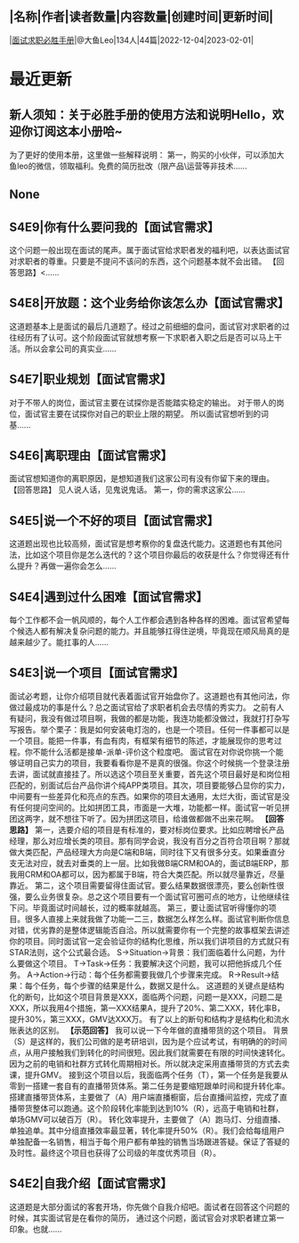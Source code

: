 |名称|作者|读者数量|内容数量|创建时间|更新时间|
---
|[面试求职必胜手册](https://xiaobot.net/p/dayu666?refer=0b133df9-27dc-423b-8101-639049001c13)|@大鱼Leo|134人|44篇|2022-12-04|2023-02-01|

# 最近更新
## 新人须知：关于必胜手册的使用方法和说明Hello，欢迎你订阅这本小册哈~
为了更好的使用本册，这里做一些解释说明：
第一，购买的小伙伴，可以添加大鱼leo的微信，领取福利。免费的简历批改（限产品\运营等非技术......
## None

## S4E9|你有什么要问我的【面试官需求】
这个问题一般出现在面试的尾声。属于面试官给求职者发的福利吧，以表达面试官对求职者的尊重。只要是不提问不该问的东西，这个问题基本就不会出错。
【回答思路】<......
## S4E8|开放题：这个业务给你该怎么办【面试官需求】
这道题基本上是面试的最后几道题了。经过之前细细的盘问，面试官对求职者的过往经历有了认可。这个阶段面试官就想考察一下求职者入职之后是否可以马上干活。所以会拿公司的真实业......
## S4E7|职业规划【面试官需求】
对于不带人的岗位，面试官主要在试探你是否能踏实稳定的输出。
对于带人的岗位，面试官主要在试探你对自己的职业上限的期望。
所以面试官想听到的词基......
## S4E6|离职理由【面试官需求】
面试官想知道你的离职原因，是想知道我们这家公司有没有你留下来的理由。
【回答思路】
见人说人话，见鬼说鬼话。
第一，你的需求这家公......
## S4E5|说一个不好的项目【面试官需求】
这道题出现也比较高频，面试官是想考察你的复盘迭代能力。这道题也有其他问法，比如这个项目你是怎么迭代的？这个项目你最后的收获是什么？你觉得还有什么提升？再做一遍你会怎么......
## S4E4|遇到过什么困难【面试官需求】
每个工作都不会一帆风顺的，每个人工作都会遇到各种各样的困难。面试官希望每个候选人都有解决复杂问题的能力。并且能够扛得住逆境，毕竟现在顺风局真的是越来越少了。能扛事的人......
## S4E3|说一个项目<strong>【面试官需求】</strong>
面试必考题，让你介绍项目就代表着面试官开始盘你了。这道题也有其他问法，你做过最成功的事是什么？总之面试官给了求职者机会去尽情的秀实力。
之前有人有疑问，我没有做过项目啊，我做的都是功能，我连功能都没做过，我就打打杂写写报告。举个栗子：我是如何安装电灯泡的，也是一个项目。任何一件事都可以是一个项目。能把一件事，有血有肉，有框架有细节的陈述，才能展现你的思考过程。你不能什么活都是接单-派单-评价这个粒度吧。
面试官在对你说你挑一个能够证明自己实力的项目，我要看看你是不是真的很强。你这个时候挑一个登录注册去讲，面试就直接挂了。所以选这个项目至关重要，首先这个项目最好是和岗位相匹配的，别面试后台产品你讲个纯APP类项目。其次，项目要能够凸显你的实力，中间要有一些差异化和亮点的东西。如果你的项目太通用，太烂大街，面试官是没有任何提问空间的。比如拼团工具，市面是一大堆，功能都一样。面试官一听见拼团这两字，就不想往下听了。因为拼团这项目，给谁做都做不出来花啊。
<strong>【回答思路】</strong>
第一，选要介绍的项目是有标准的，要对标岗位要求。比如应聘增长产品经理，那么对应增长类的项目。那有同学会说，我没有百分之百符合项目啊？那就做大类匹配，产品经理大方向是C端和B端，同时往下又有很多分支。如果垂直分支无法对应，就去对垂类的上一层。比如我做B端CRM和OA的，面试B端ERP，那我用CRM和OA都可以，因为都属于B端，符合大类匹配。所以就尽量靠近，尽量靠近。
第二，这个项目需要留得住面试官。要么结果数据很漂亮，要么创新性很强，要么业务很复杂。总之这个项目要有一个面试官可圈可点的地方，让他继续往下问。毕竟面试时间越长，过的概率就越高。
第三，要让面试官听得懂你的项目。很多人直接上来就我做了功能一二三，数据怎么样怎么样。面试官判断你信息对错，优劣靠的是整体逻辑能否自洽。所以就需要你有一个完整的故事框架去讲述你的项目。同时面试官一定会验证你的结构化思维，所以我们讲项目的方式就只有STAR法则，这个公式最合适。
S→Situation→背景：我们面临着什么问题，为什么要做这个项目。
T→Task→任务：我要解决这个问题，我可以把他拆成几个任务。
A→Action→行动：每个任务都需要我做几个步骤来完成。
R→Result→结果：每个任务，每个步骤的结果是什么，数据又是什么。
这道题的关键点是结构化的断句，比如这个项目背景是XXX，面临两个问题，问题一是XXX，问题二是XXX，所以我用4个措施，第一XXX结果A，提升了20%、第二XXX，转化率B，提升30%，第三XXX，GMV达XXX万。
有了以上的断句和结构才是结构化和流水账表达的区别。
<strong>【示范回答】</strong>
我可以说一下今年做的直播带货的这个项目。
背景（S）是这样的，我们公司做的是考研培训，因为是个应试考试，有明确的的时间点，从用户接触我们到转化的时间很短。因此我们就需要在有限的时间快速转化。因为之前的电销和社群方式转化周期相对长。所以就决定采用直播带货的方式去卖课，提升GMV。
接到这个项目以后，我面临两个任务（T），第一个任务是我要从零到一搭建一套自有的直播带货体系。第二任务是要缩短跟单时间和提升转化率。
搭建直播带货体系，主要做了（A）用户端直播橱窗，后台直播间监控，完成了直播带货整体可以跑通。这个阶段转化率能到达到10%（R），远高于电销和社群，单场GMV可以破百万（R）。
转化效率提升，主要做了（A）跑马灯、分组直播、单独追单。其中分组直播效率最显著，转化率提升50%（R）。我们会给每组用户单独配备一名销售，相当于每个用户都有单独的销售当场跟进答疑。保证了答疑的及时性。最终这个项目也获得了公司级的年度优秀项目（R）。

## S4E2|自我介绍【面试官需求】
这道题是大部分面试的客套开场，你先做个自我介绍吧。面试者在回答这个问题的时候，其实面试官是在看你的简历，
通过这个问题，面试官会对求职者建立第一印象。也就......

